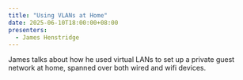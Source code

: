 ```yaml
---
title: "Using VLANs at Home"
date: 2025-06-10T18:00:00+08:00
presenters:
  - James Henstridge
---
```


James talks about how he used virtual LANs to set up a private guest
network at home, spanned over both wired and wifi devices.

